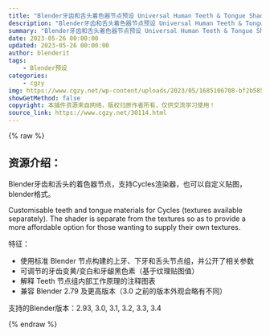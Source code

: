 ```yaml
---
title: "Blender牙齿和舌头着色器节点预设 Universal Human Teeth & Tongue Shader"
description: "Blender牙齿和舌头着色器节点预设 Universal Human Teeth & Tongue Shader"
summary: "Blender牙齿和舌头着色器节点预设 Universal Human Teeth & Tongue Shader"
date: 2023-05-26 00:00:00
updated: 2023-05-26 00:00:00
author: blenderit
tags: 
    - Blender预设
categories:
    - cgzy
img: https://www.cgzy.net/wp-content/uploads/2023/05/1685106708-bf2b585aaeb7a04.webp
showGetMethod: false
copyright: 本插件资源来自网络，版权归原作者所有，仅供交流学习使用！
source_link: https://www.cgzy.net/30114.html
---
```


{% raw %}
<div class="wp-block-pandastudio-title"><div class="title_style_01"><h2 id="h2-0">资源介绍：</h2></div></div><p class="is-style-text-indent-2em">Blender牙齿和舌头的着色器节点，支持Cycles渲染器，也可以自定义贴图，blender格式。</p><p>Customisable teeth and tongue materials for Cycles (textures available separately). The shader is separate from the textures so as to provide a more affordable option for those wanting to supply their own textures.</p><p>特征：</p><ul>
<li>使用标准 Blender 节点构建的上牙、下牙和舌头节点组，并公开了相关参数</li>



<li>可调节的牙齿变黄/变白和牙龈黑色素（基于纹理贴图值）</li>



<li>解释 Teeth 节点组内部工作原理的注释图表</li>



<li>兼容 Blender 2.79 及更高版本（3.0 之前的版本外观会略有不同）</li>
</ul><div class="wp-block-pandastudio-tips"><div class="tip success "><p>支持的Blender版本：2.93, 3.0, 3.1, 3.2, 3.3, 3.4</p>
</div></div>
<div style="display: none">cgzy</div>
{% endraw %}